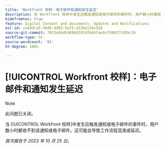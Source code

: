 ```yaml
---
title: 'Workfront 校样：电子邮件和通知发生延迟'
description: 在 Workfront 校样中发生应触发通知或电子邮件的事件时，用户数小时都收不到该通知或电子邮件。这可能会导致工作流程混淆或延迟。
hidefromtoc: true
feature: Digital Content and Documents, Updates and Notifications
exl-id: ce44dca5-5bd8-4d05-9af5-a53be13dcd20
source-git-commit: 7023e66db369b0281df644fae9cf9902ffd59c3b
workflow-type: ht
source-wordcount: '91'
ht-degree: 100%

---
```


# [!UICONTROL Workfront 校样]：电子邮件和通知发生延迟

>[!NOTE]
>
>此问题已关闭。

<!--WF and WFP TOCs-->

当 [!UICONTROL Workfront 校样]中发生应触发通知或电子邮件的事件时，用户数小时都收不到该通知或电子邮件。这可能会导致工作流程混淆或延迟。

_首次报告于 2023 年 10 月 25 日。_

